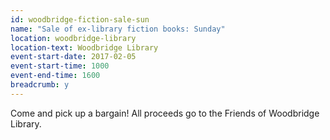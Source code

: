 ```yaml
---
id: woodbridge-fiction-sale-sun
name: "Sale of ex-library fiction books: Sunday"
location: woodbridge-library
location-text: Woodbridge Library
event-start-date: 2017-02-05
event-start-time: 1000
event-end-time: 1600
breadcrumb: y
---
```


Come and pick up a bargain! All proceeds go to the Friends of Woodbridge Library.
